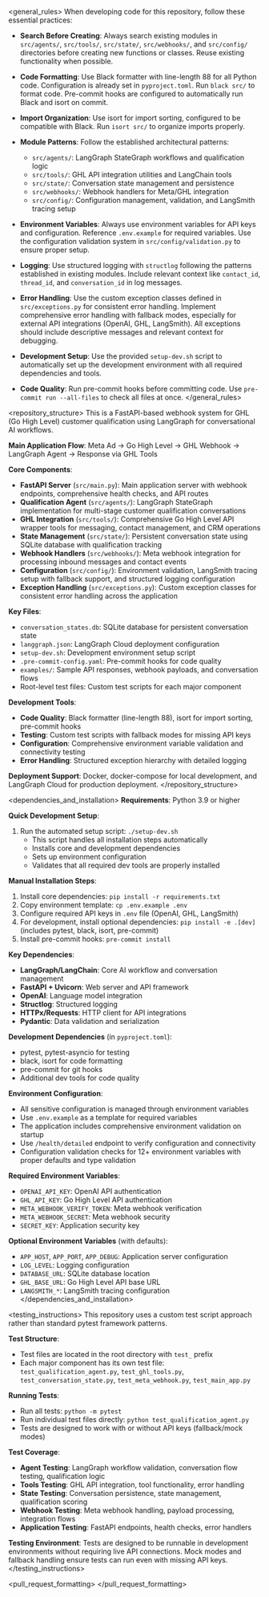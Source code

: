 <general_rules>
When developing code for this repository, follow these essential practices:

- **Search Before Creating**: Always search existing modules in `src/agents/`, `src/tools/`, `src/state/`, `src/webhooks/`, and `src/config/` directories before creating new functions or classes. Reuse existing functionality when possible.

- **Code Formatting**: Use Black formatter with line-length 88 for all Python code. Configuration is already set in `pyproject.toml`. Run `black src/` to format code. Pre-commit hooks are configured to automatically run Black and isort on commit.

- **Import Organization**: Use isort for import sorting, configured to be compatible with Black. Run `isort src/` to organize imports properly.

- **Module Patterns**: Follow the established architectural patterns:
  - `src/agents/`: LangGraph StateGraph workflows and qualification logic
  - `src/tools/`: GHL API integration utilities and LangChain tools
  - `src/state/`: Conversation state management and persistence
  - `src/webhooks/`: Webhook handlers for Meta/GHL integration
  - `src/config/`: Configuration management, validation, and LangSmith tracing setup

- **Environment Variables**: Always use environment variables for API keys and configuration. Reference `.env.example` for required variables. Use the configuration validation system in `src/config/validation.py` to ensure proper setup.

- **Logging**: Use structured logging with `structlog` following the patterns established in existing modules. Include relevant context like `contact_id`, `thread_id`, and `conversation_id` in log messages.

- **Error Handling**: Use the custom exception classes defined in `src/exceptions.py` for consistent error handling. Implement comprehensive error handling with fallback modes, especially for external API integrations (OpenAI, GHL, LangSmith). All exceptions should include descriptive messages and relevant context for debugging.

- **Development Setup**: Use the provided `setup-dev.sh` script to automatically set up the development environment with all required dependencies and tools.

- **Code Quality**: Run pre-commit hooks before committing code. Use `pre-commit run --all-files` to check all files at once.
</general_rules>

<repository_structure>
This is a FastAPI-based webhook system for GHL (Go High Level) customer qualification using LangGraph for conversational AI workflows.

**Main Application Flow**: Meta Ad → Go High Level → GHL Webhook → LangGraph Agent → Response via GHL Tools

**Core Components**:
- **FastAPI Server** (`src/main.py`): Main application server with webhook endpoints, comprehensive health checks, and API routes
- **Qualification Agent** (`src/agents/`): LangGraph StateGraph implementation for multi-stage customer qualification conversations
- **GHL Integration** (`src/tools/`): Comprehensive Go High Level API wrapper tools for messaging, contact management, and CRM operations
- **State Management** (`src/state/`): Persistent conversation state using SQLite database with qualification tracking
- **Webhook Handlers** (`src/webhooks/`): Meta webhook integration for processing inbound messages and contact events
- **Configuration** (`src/config/`): Environment validation, LangSmith tracing setup with fallback support, and structured logging configuration
- **Exception Handling** (`src/exceptions.py`): Custom exception classes for consistent error handling across the application

**Key Files**:
- `conversation_states.db`: SQLite database for persistent conversation state
- `langgraph.json`: LangGraph Cloud deployment configuration
- `setup-dev.sh`: Development environment setup script
- `.pre-commit-config.yaml`: Pre-commit hooks for code quality
- `examples/`: Sample API responses, webhook payloads, and conversation flows
- Root-level test files: Custom test scripts for each major component

**Development Tools**:
- **Code Quality**: Black formatter (line-length 88), isort for import sorting, pre-commit hooks
- **Testing**: Custom test scripts with fallback modes for missing API keys
- **Configuration**: Comprehensive environment variable validation and connectivity testing
- **Error Handling**: Structured exception hierarchy with detailed logging

**Deployment Support**: Docker, docker-compose for local development, and LangGraph Cloud for production deployment.
</repository_structure>

<dependencies_and_installation>
**Requirements**: Python 3.9 or higher

**Quick Development Setup**:
1. Run the automated setup script: `./setup-dev.sh`
   - This script handles all installation steps automatically
   - Installs core and development dependencies
   - Sets up environment configuration
   - Validates that all required dev tools are properly installed

**Manual Installation Steps**:
1. Install core dependencies: `pip install -r requirements.txt`
2. Copy environment template: `cp .env.example .env`
3. Configure required API keys in `.env` file (OpenAI, GHL, LangSmith)
4. For development, install optional dependencies: `pip install -e .[dev]` (includes pytest, black, isort, pre-commit)
5. Install pre-commit hooks: `pre-commit install`

**Key Dependencies**:
- **LangGraph/LangChain**: Core AI workflow and conversation management
- **FastAPI + Uvicorn**: Web server and API framework
- **OpenAI**: Language model integration
- **Structlog**: Structured logging
- **HTTPx/Requests**: HTTP client for API integrations
- **Pydantic**: Data validation and serialization

**Development Dependencies** (in `pyproject.toml`):
- pytest, pytest-asyncio for testing
- black, isort for code formatting
- pre-commit for git hooks
- Additional dev tools for code quality

**Environment Configuration**: 
- All sensitive configuration is managed through environment variables
- Use `.env.example` as a template for required variables
- The application includes comprehensive environment validation on startup
- Use `/health/detailed` endpoint to verify configuration and connectivity
- Configuration validation checks for 12+ environment variables with proper defaults and type validation

**Required Environment Variables**:
- `OPENAI_API_KEY`: OpenAI API authentication
- `GHL_API_KEY`: Go High Level API authentication  
- `META_WEBHOOK_VERIFY_TOKEN`: Meta webhook verification
- `META_WEBHOOK_SECRET`: Meta webhook security
- `SECRET_KEY`: Application security key

**Optional Environment Variables** (with defaults):
- `APP_HOST`, `APP_PORT`, `APP_DEBUG`: Application server configuration
- `LOG_LEVEL`: Logging configuration
- `DATABASE_URL`: SQLite database location
- `GHL_BASE_URL`: Go High Level API base URL
- `LANGSMITH_*`: LangSmith tracing configuration
</dependencies_and_installation>

<testing_instructions>
This repository uses a custom test script approach rather than standard pytest framework patterns.

**Test Structure**:
- Test files are located in the root directory with `test_` prefix
- Each major component has its own test file: `test_qualification_agent.py`, `test_ghl_tools.py`, `test_conversation_state.py`, `test_meta_webhook.py`, `test_main_app.py`

**Running Tests**:
- Run all tests: `python -m pytest`
- Run individual test files directly: `python test_qualification_agent.py`
- Tests are designed to work with or without API keys (fallback/mock modes)

**Test Coverage**:
- **Agent Testing**: LangGraph workflow validation, conversation flow testing, qualification logic
- **Tools Testing**: GHL API integration, tool functionality, error handling
- **State Testing**: Conversation persistence, state management, qualification scoring
- **Webhook Testing**: Meta webhook handling, payload processing, integration flows
- **Application Testing**: FastAPI endpoints, health checks, error handlers

**Testing Environment**: Tests are designed to be runnable in development environments without requiring live API connections. Mock modes and fallback handling ensure tests can run even with missing API keys.
</testing_instructions>

<pull_request_formatting>
</pull_request_formatting>




